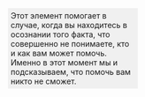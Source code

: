 <!DOCTYPE HTML>
<html>
 <head>
  
  <title>Идентификаторы</title>
  <style>
   #hol {
    position: absolute; /* Абсолютное позиционирование */
    left: 160px; /* Положение элемента от левого края */
    top: 50px; /* Положение от верхнего края */
    width: 225px; /* Ширина блока */
    padding: 5px; /* Поля вокруг текста */
    background: #f0f0f0; /* Цвет фона */ 
   }
  </style>
 </head> 
 <body> 
  <div id="hol">
   Этот элемент помогает в случае, когда вы находитесь в осознании того
   факта, что совершенно не понимаете, кто и как вам может помочь. Именно
   в этот момент мы и подсказываем, что помочь вам никто не сможет.
  </div>

 </body> 
</html>
